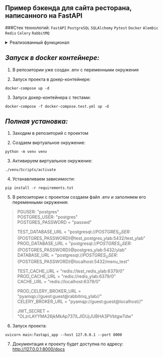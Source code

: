 Пример бэкенда для сайта ресторана, написанного на FastAPI
-
###Стек технологий:
`FastAPI` `PostgreSQL` `SQLAlchemy` `Pytest` `Docker` `Alembic` `Redis` `Celery` `RabbitMQ`

<details>

 <summary>Реализованный функционал</summary>


1. Регистрация и авторизация пользователей с использованием JWT токенов
2. Эндпоинты для создания/изменения/просмотра/удаления меню, подменю и блюд
3. Кэширование данных в Redis при Get запросе и удаление кешированных данных при Post/Patch/Delete запросах
4. Выполнение длительных операций вынесено в отдельный Celery task. Доступ к результатам производится по id таска.
5. Тесты для CRUD операций
6. Подробная документация проекта
7. Весь проект завернут в докер-контейнеры и поднимается одной командой

</details>

*Запуск в docker контейнере:*
-
1. В репозитории уже создан .env с переменными окружения

2. Запуск проекта в докер-контейнере:

```shell
docker-compose up -d
```
3. Запуск докер-контейнера с тестами:

```shell
docker-compose -f docker-compose.test.yml up -d
```

*Полная установка:*
-

1. Заходим в репозиторий с проектом

2. Создаем виртуальное окружение:
```shell
python -m venv venv
```
3. Активируем виртуальное окружение:
```shell
./venv/Scripts/activate
```
4. Устанавливаем зависимости:
```shell
pip install -r requirements.txt
```
5. В репозитории с проектом создаем файл .env и заполняем его переменными окружения:


>PGUSER: "postgres"\
>POSTGRES_USER: "postgres"\
>POSTGRES_PASSWORD = "passwd"
>
>TEST_DATABASE_URL = "postgresql://${POSTGRES_USER}:${POSTGRES_PASSWORD}@test_postgres_ylab:5432/test_ylab"\
>PROD_DATABASE_URL = "postgresql://${POSTGRES_USER}:${POSTGRES_PASSWORD}@postgres_ylab:5432/ylab"\
>DATABASE_URL = "postgresql://${POSTGRES_USER}:${POSTGRES_PASSWORD}@localhost:5432/menu_test"
>
>TEST_CACHE_URL = "redis://test_redis_ylab:6379/0"\
>PROD_CACHE_URL = "redis://redis_ylab:6379/0"\
>CACHE_URL = "redis://localhost:6379/0"
>
> PROD_CELERY_BROKER_URL = "pyamqp://guest:guest@rabbitmq_ylab//"\
>CELERY_BROKER_URL = "pyamqp://guest:guest@localhost//"
>
>JWT_SECRET = "OLzrLAYYMA26jkMkAp737lLJIDUjJUBHA3PVbtgwTdw"

6. Запуск проекта:

```shell
uvicorn main:fastapi_app --host 127.0.0.1 --port 8000
```
7. Документация к проекту будет доступна по адресу:
<http://127.0.0.1:8000/docs>
